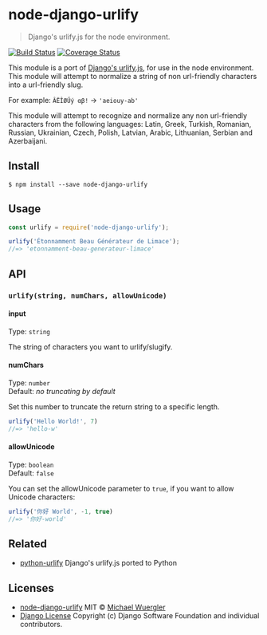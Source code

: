 # node-django-urlify 

> Django's urlify.js for the node environment.

[![Build Status](https://travis-ci.org/radiovisual/node-django-urlify.svg?branch=master)](https://travis-ci.org/radiovisual/node-django-urlify) [![Coverage Status](https://coveralls.io/repos/github/radiovisual/node-django-urlify/badge.svg?branch=master)](https://coveralls.io/github/radiovisual/node-django-urlify?branch=master)

This module is a port of [Django's urlify.js](https://github.com/django/django/blob/master/django/contrib/admin/static/admin/js/urlify.js), for use in the node environment. This module will attempt to normalize a string of non url-friendly characters into a url-friendly slug.
	
For example: `ÂËÎØŰý αβ!` → `'aeiouy-ab'`

This module will attempt to recognize and normalize any non url-friendly characters from the following languages: Latin, Greek, Turkish, Romanian, Russian, Ukrainian, Czech, Polish, Latvian, Arabic, Lithuanian, Serbian and Azerbaijani.
	
## Install

```
$ npm install --save node-django-urlify
```


## Usage

```js
const urlify = require('node-django-urlify');

urlify('Étonnamment Beau Générateur de Limace');
//=> 'etonnamment-beau-generateur-limace'
```


## API

### `urlify(string, numChars, allowUnicode)`

#### input

Type: `string`

The string of characters you want to urlify/slugify.

#### numChars

Type: `number`<br/>
Default: *no truncating by default*

Set this number to truncate the return string to a specific length.

```js
urlify('Hello World!', 7)
//=> 'hello-w'
```

#### allowUnicode

Type: `boolean`<br>
Default: `false`

You can set the allowUnicode parameter to `true`, if you want to allow Unicode characters:

```js
urlify('你好 World', -1, true)
//=> '你好-world'
```

## Related

- [python-urlify](https://github.com/dreikanter/python-urlify) Django's urlify.js ported to Python

## Licenses

- [node-django-urlify](https://github.com/radiovisual/node-django-urlify) MIT © [Michael Wuergler](http://numetriclabs.com)
- [Django License](https://github.com/django/django/blob/master/LICENSE) Copyright (c) Django Software Foundation and individual contributors.


